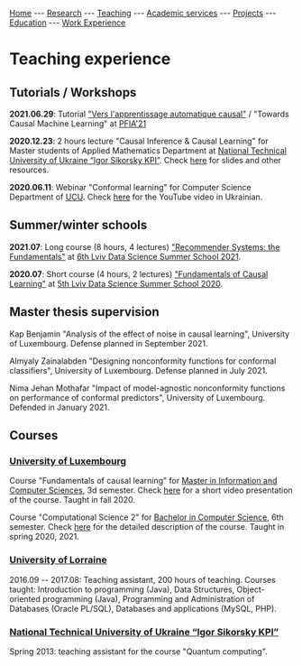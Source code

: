 [Home](README.md)
--- [Research](research.md) 
--- [Teaching](teaching.md) 
--- [Academic services](academic_services.md) 
--- [Projects](projects.md) 
--- [Education](education.md)
--- [Work Experience](work.md)

# Teaching experience

## Tutorials / Workshops

**2021.06.29**: Tutorial ["Vers l'apprentissage automatique causal"](https://pfia2021.fr/tutoriels/?p=programme) /
"Towards Causal Machine Learning" at [PFIA'21](https://pfia2021.fr/) 

**2020.12.23**: 2 hours lecture "Causal Inference & Causal Learning" for Master students of Applied Mathematics Department at [National Technical University of Ukraine 
“Igor Sikorsky KPI”](https://kpi.ua/en/). Check [here](https://drive.google.com/file/d/1xGsyCEwaCGsTiiqXfgohi1FEy66zOc0n/view?usp=sharing) for slides and other
resources.

**2020.06.11**: Webinar "Conformal learning" for Computer Science Department of [UCU](https://ucu.edu.ua/en/). 
Check [here](https://www.youtube.com/watch?v=AgoN5t1G-DE&t=2s) for the YouTube video in Ukrainian.

## Summer/winter schools

**2021.07**: Long course (8 hours, 4 lectures) ["Recommender Systems: the Fundamentals"](https://apps.ucu.edu.ua/en/summerschool-ds/course-list/recommender-systems-fundamentals/)
at [6th Lviv Data Science Summer School 2021](https://apps.ucu.edu.ua/en/summerschool-ds/).

**2020.07**: Short course (4 hours, 2 lectures) ["Fundamentals of Causal Learning"](https://apps.ucu.edu.ua/en/summerschool-ds-1/fundamentals-causal-learning/) at 
[5th Lviv Data Science Summer School 2020](https://apps.ucu.edu.ua/en/summerschool/v-lviv-data-science-summer-school-online-2020/).

## Master thesis supervision

Kap Benjamin "Analysis of the effect of noise in causal learning", University of Luxembourg. Defense planned in September 2021.

Almyaly Zainalabden "Designing nonconformity functions for conformal classifiers", University of Luxembourg. Defense planned in July 2021.

Nima Jehan Mothafar "Impact of model-agnostic nonconformity functions on performance of conformal predictors", University of Luxembourg. Defended in January 2021.

## Courses

### [University of Luxembourg](https://wwwen.uni.lu/)

Course "Fundamentals of causal learning" for [Master in Information and Computer Sciences](https://wwwen.uni.lu/studies/fstm/master_in_information_and_computer_sciences/programme), 
3d semester. Check [here](https://youtu.be/xYp-gOUrKxo) for a short video presentation of the course. Taught in fall 2020.

Course "Computational Science 2" for [Bachelor in Computer Science](https://wwwfr.uni.lu/formations/fstm/bachelor_in_computer_science/programme), 6th semester. 
Check [here](https://wwwfr.uni.lu/layout/set/print/formations/fstm/bachelor_in_computer_science/programme?f=BAACAINFOR&c=0008C3366) for the detailed description of
the course. Taught in spring 2020, 2021.


### [University of Lorraine](https://www.univ-lorraine.fr/)

2016.09 -- 2017.08: Teaching assistant, 200 hours of teaching.
Courses taught: Introduction to programming (Java), Data Structures, Object-oriented programming (Java), Programming and Administration of Databases (Oracle PL/SQL), Databases and applications (MySQL, PHP).


### [National Technical University of Ukraine “Igor Sikorsky KPI”](https://kpi.ua/en/)

Spring 2013: teaching assistant for the course "Quantum computing".

